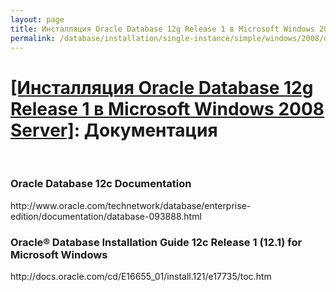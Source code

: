 ```yaml
---
layout: page
title: Инсталляция Oracle Database 12g Release 1 в Microsoft Windows 2008 Server
permalink: /database/installation/single-instance/simple/windows/2008/oracle/12.1/docs/
---
```


# <a href="/database/installation/single-instance/simple/windows/2008/oracle/12.1/">[Инсталляция Oracle Database 12g Release 1 в Microsoft Windows 2008 Server]</a>: Документация

<br/>


<h3>Oracle Database 12c Documentation</h3>
http://www.oracle.com/technetwork/database/enterprise-edition/documentation/database-093888.html

<h3>Oracle® Database Installation Guide 12c Release 1 (12.1) for Microsoft Windows</h3>
http://docs.oracle.com/cd/E16655_01/install.121/e17735/toc.htm
